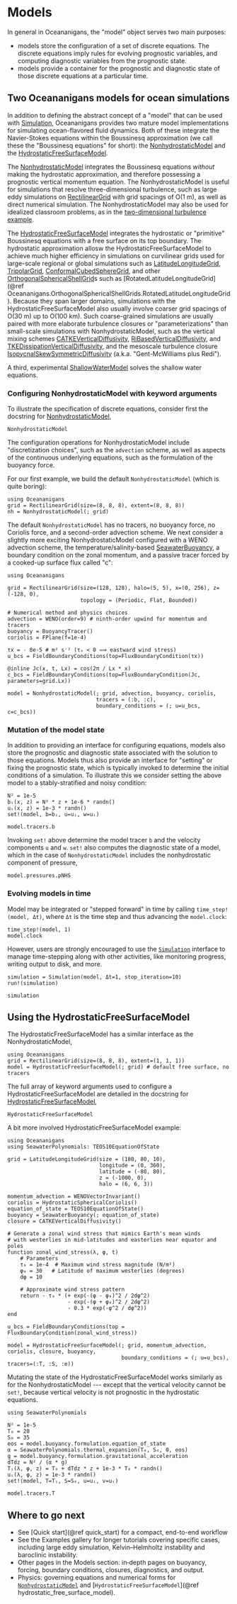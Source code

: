 # Models

In general in Oceananigans, the "model" object serves two main purposes:
 * models store the configuration of a set of discrete equations. The discrete equations imply rules for evolving
   prognostic variables, and computing diagnostic variables from the prognostic state.
 * models provide a container for the prognostic and diagnostic state of those discrete equations at a particular time.

## Two Oceananigans models for ocean simulations

In addition to defining the abstract concept of a "model" that can be used with [Simulation](@ref),
Oceananigans provides two mature model implementations for simulating ocean-flavored fluid dynamics.
Both of these integrate the Navier-Stokes equations within the Boussinesq approximation
(we call these the "Boussinesq equations" for short): the [NonhydrostaticModel](@ref) and
the [HydrostaticFreeSurfaceModel](@ref).

The [NonhydrostaticModel](@ref) integrates the Boussinesq equations _without_ making the hydrostatic approximation,
and therefore possessing a prognostic vertical momentum equation. The NonhydrostaticModel is useful for simulations
that resolve three-dimensional turbulence, such as large eddy simulations on [RectilinearGrid](@ref) with grid
spacings of O(1 m), as well as direct numerical simulation. The NonhydrostaticModel may also be used for
idealized classroom problems, as in the [two-dimensional turbulence example](@ref "Two dimensional turbulence example").

The [HydrostaticFreeSurfaceModel](@ref) integrates the hydrostatic or "primitive" Boussinesq equations
with a free surface on its top boundary. The hydrostatic approximation allosw the HydrostaticFreeSurfaceModel
to achieve much higher efficiency in simulations on curvilinear grids used for large-scale regional or global
simulations such as [LatitudeLongitudeGrid](@ref), [TripolarGrid](@ref), [ConformalCubedSphereGrid](@ref),
and other [OrthogonalSphericalShellGrid](@ref)s such as [RotatedLatitudeLongitudeGrid](@ref Oceananigans.OrthogonalSphericalShellGrids.RotatedLatitudeLongitudeGrid).
Because they span larger domains, simulations with the HydrostaticFreeSurfaceModel also usually involve coarser
grid spacings of O(30 m) up to O(100 km). Such coarse-grained simulations are usually paired with more elaborate
turbulence closures or "parameterizations" than small-scale simulations with NonhydrostaticModel, such as the
vertical mixing schemes [CATKEVerticalDiffusivity](@ref), [RiBasedVerticalDiffusivity](@ref), and
[TKEDissipationVerticalDiffusivity](@ref), and the mesoscale turbulence closure
[IsopycnalSkewSymmetricDiffusivity](@ref) (a.k.a. "Gent-McWilliams plus Redi").

A third, experimental [ShallowWaterModel](@ref) solves the shallow water equations.

### Configuring NonhydrostaticModel with keyword arguments

To illustrate the specification of discrete equations, consider first the docstring for [NonhydrostaticModel](@ref),

```@docs
NonhydrostaticModel
```

The configuration operations for NonhydrostaticModel include "discretization choices", such as the `advection` scheme,
as well as aspects of the continuous underlying equations, such as the formulation of the buoyancy force.

For our first example, we build  the default `NonhydrostaticModel` (which is quite boring):

```@example
using Oceananigans
grid = RectilinearGrid(size=(8, 8, 8), extent=(8, 8, 8))
nh = NonhydrostaticModel(; grid)
```

The default `NonhydrostaticModel` has no tracers, no buoyancy force, no Coriolis force, and a second-order advection scheme.
We next consider a slightly more exciting NonhydrostaticModel configured with a WENO advection scheme,
the temperature/salinity-based [SeawaterBuoyancy](@ref), a boundary condition on the zonal momentum,
and a passive tracer forced by a cooked-up surface flux called "c":

```@example first_model
using Oceananigans

grid = RectilinearGrid(size=(128, 128), halo=(5, 5), x=(0, 256), z=(-128, 0),
                       topology = (Periodic, Flat, Bounded))

# Numerical method and physics choices
advection = WENO(order=9) # ninth‑order upwind for momentum and tracers
buoyancy = BuoyancyTracer()
coriolis = FPlane(f=1e-4)

τx = - 8e-5 # m² s⁻² (τₓ < 0 ⟹ eastward wind stress)
u_bcs = FieldBoundaryConditions(top=FluxBoundaryCondition(τx))

@inline Jc(x, t, Lx) = cos(2π / Lx * x)
c_bcs = FieldBoundaryConditions(top=FluxBoundaryCondition(Jc, parameters=grid.Lx))

model = NonhydrostaticModel(; grid, advection, buoyancy, coriolis,
                            tracers = (:b, :c),
                            boundary_conditions = (; u=u_bcs, c=c_bcs))
```

### Mutation of the model state

In addition to providing an interface for configuring equations, models also
store the prognostic and diagnostic state associated with the solution to those equations.
Models thus also provide an interface for "setting" or fixing the prognostic state, which is typically
invoked to determine the initial conditions of a simulation.
To illustrate this we consider setting the above model to a stably-stratified and noisy condition:

```@example first_model
N² = 1e-5
bᵢ(x, z) = N² * z + 1e-6 * randn()
uᵢ(x, z) = 1e-3 * randn()
set!(model, b=bᵢ, u=uᵢ, w=uᵢ)

model.tracers.b
```

Invoking `set!` above determine the model tracer `b` and the velocity components `u` and `w`.
`set!` also computes the diagnostic state of a model, which in the case of `NonhydrostaticModel` includes
the nonhydrostatic component of pressure,

```@example first_model
model.pressures.pNHS
```

### Evolving models in time

Model may be integrated or "stepped forward" in time by calling `time_step!(model, Δt)`, where `Δt` is the time step
and thus advancing the `model.clock`:

```@example first_model
time_step!(model, 1)
model.clock
```

However, users are strongly encouraged to use the [`Simulation`](@ref) interface to manage time-stepping
along with other activities, like monitoring progress, writing output to disk, and more.

```@example first_model
simulation = Simulation(model, Δt=1, stop_iteration=10)
run!(simulation)

simulation
```

## Using the HydrostaticFreeSurfaceModel

The HydrostaticFreeSurfaceModel has a similar interface as the NonhydrostaticModel,

```@example
using Oceananigans
grid = RectilinearGrid(size=(8, 8, 8), extent=(1, 1, 1))
model = HydrostaticFreeSurfaceModel(; grid) # default free surface, no tracers
```

The full array of keyword arguments used to configure a HydrostaticFreeSurfaceModel are detailed
in the docstring for [HydrostaticFreeSurfaceModel](@ref),

```@docs
HydrostaticFreeSurfaceModel
```

A bit more involved HydrostaticFreeSurfaceModel example:

```@example second_model
using Oceananigans
using SeawaterPolynomials: TEOS10EquationOfState

grid = LatitudeLongitudeGrid(size = (180, 80, 10),
                             longitude = (0, 360),
                             latitude = (-80, 80),
                             z = (-1000, 0),
                             halo = (6, 6, 3))

momentum_advection = WENOVectorInvariant()
coriolis = HydrostaticSphericalCoriolis()
equation_of_state = TEOS10EquationOfState()
buoyancy = SeawaterBuoyancy(; equation_of_state)
closure = CATKEVerticalDiffusivity()

# Generate a zonal wind stress that mimics Earth's mean winds
# with westerlies in mid-latitudes and easterlies near equator and poles
function zonal_wind_stress(λ, φ, t)
    # Parameters
    τ₀ = 1e-4  # Maximum wind stress magnitude (N/m²)
    φ₀ = 30   # Latitude of maximum westerlies (degrees)
    dφ = 10

    # Approximate wind stress pattern
    return - τ₀ * (+ exp(-(φ - φ₀)^2 / 2dφ^2)
                   - exp(-(φ + φ₀)^2 / 2dφ^2)
                   - 0.3 * exp(-φ^2 / dφ^2))
end

u_bcs = FieldBoundaryConditions(top = FluxBoundaryCondition(zonal_wind_stress))

model = HydrostaticFreeSurfaceModel(; grid, momentum_advection, coriolis, closure, buoyancy,
                                    boundary_conditions = (; u=u_bcs), tracers=(:T, :S, :e))
```

Mutating the state of the HydrostaticFreeSurfaceModel works similarly as for the NonhydrostaticModel ---
except that the vertical velocity cannot be `set!`, because vertical velocity is not
prognostic in the hydrostatic equations.

```@example second_model
using SeawaterPolynomials

N² = 1e-5
T₀ = 20
S₀ = 35
eos = model.buoyancy.formulation.equation_of_state
α = SeawaterPolynomials.thermal_expansion(T₀, S₀, 0, eos)
g = model.buoyancy.formulation.gravitational_acceleration
dTdz = N² / (α * g)
Tᵢ(λ, φ, z) = T₀ + dTdz * z + 1e-3 * T₀ * randn()
uᵢ(λ, φ, z) = 1e-3 * randn()
set!(model, T=Tᵢ, S=S₀, u=uᵢ, v=uᵢ)

model.tracers.T
```

## Where to go next

- See [Quick start](@ref quick_start) for a compact, end-to-end workflow
- See the Examples gallery for longer tutorials covering specific cases, including large eddy simulation, Kelvin–Helmholtz instability and baroclinic instability.
- Other pages in the Models section: in‑depth pages on buoyancy, forcing, boundary conditions, closures, diagnostics, and output.
- Physics: governing equations and numerical forms for [`NonhydrostaticModel`](@ref) and [`HydrostaticFreeSurfaceModel`](@ref hydrostatic_free_surface_model).
